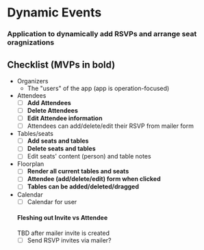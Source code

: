 # Dynamic Events

### Application to dynamically add RSVPs and arrange seat oragnizations

## Checklist (**MVPs in bold**)

- Organizers
  - The "users" of the app (app is operation-focused)
- Attendees
  - [ ] **Add Attendees**
  - [ ] **Delete Attendees**
  - [ ] **Edit Attendee information**
  - [ ] Attendees can add/delete/edit their RSVP from mailer form
- Tables/seats
  - [ ] **Add seats and tables**
  - [ ] **Delete seats and tables**
  - [ ] Edit seats' content (person) and table notes
- Floorplan
  - [ ] **Render all current tables and seats**
  - [ ] **Attendee (add/delete/edit) form when clicked**
  - [ ] **Tables can be added/deleted/dragged**
- Calendar
  - [ ] Calendar for user

  #### Fleshing out Invite vs Attendee
  TBD after mailer invite is created
  - [ ] Send RSVP invites via mailer?
